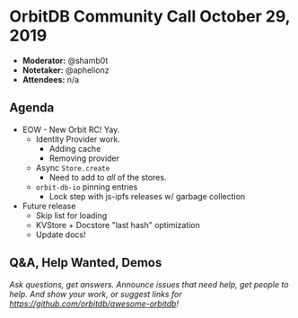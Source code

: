 # OrbitDB Community Call October 29, 2019

- **Moderator:** @shamb0t
- **Notetaker:** @aphelionz
- **Attendees:** n/a

## Agenda

- EOW - New Orbit RC! Yay.
    - Identity Provider work.
        - Adding cache
        - Removing provider
    - Async `Store.create`
        - Need to add to _all_ of the stores.
    - `orbit-db-io` pinning entries
        - Lock step with js-ipfs releases w/ garbage collection
- Future release
    - Skip list for loading
    - KVStore + Docstore "last hash" optimization
    - Update docs!

## Q&A, Help Wanted, Demos
_Ask questions, get answers. Announce issues that need help, get people to help. And show your work, or suggest links for https://github.com/orbitdb/awesome-orbitdb!_

<!-- After each call, it is the responsibility of the notetaker to save the last version of the notes in a file in orbitdb/welcome/meeting-notes, by opening a branch and submitting a PR. Then, post in the Gitter that the call is over, especially if it was a short call. -->
